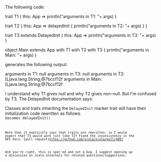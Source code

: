 The following code:

trait T1 { this: App =>
  println("arguments in T1: "+ args)
}

trait T2 { this: App =>
  delayedInit {
    println("arguments in T2: "+ args)
  }
}

trait T3 extends DelayedInit { this: App =>
  println("arguments in T3: "+ args)
}

object Main extends App with T1 with T2 with T3 {
  println("arguments in Main: "+ args)
}

generates the following output:

arguments in T1: null
arguments in T3: null
arguments in T2: [Ljava.lang.String;@7bccf12f
arguments in Main: [Ljava.lang.String;@7bccf12f

I understand why T1 gives null and why T2 gives non-null. But I'm confused by T3. The DelayedInit documentation says:

Classes and traits inheriting the `DelayedInit` marker trait will have their initialization code rewritten as follows.
<code> becomes delayedInit(<code>)

Note that it explicitly says that traits are rewritten, so I would expect that T3 would work just like T2?
Fixed the inconsistency in the API docs: [pull request|https://github.com/scala/scala/pull/489]

And you're right, this is spec'ed and not a bug. I suggest opening up a discussion on scala-internals for related questions/suggestions.
